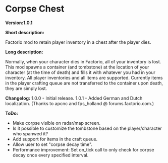 # Corpse Chest

**Version:1.0.1**

**Short description:**

Factorio mod to retain player inventory in a chest after the player dies.

**Long description:**

Normally, when your character dies in Factorio, all of your inventory is lost. This mod spawns a container (and tombstone) at the location of your character (at the time of death) and fills it with whatever you had in your inventory. All player inventories and all items are supported. Currently items in the player crafting queue are not transferred to the container upon death, they are simply lost.

**Changelog:**
1.0.0 - Initial release.
1.0.1 - Added German and Dutch localization. (Thanks to apcnc and fps_holland @ forums.factorio.com.)

**ToDo:**

- Make corpse visible on radar/map screen.
- Is it possible to customize the tombstone based on the player/character who spanwed it?
- Add support for items in the craft queue.
- Allow user to set "corpse decay time".
- Performance improvement: Set on_tick call to only check for corpse decay once every specified interval.
